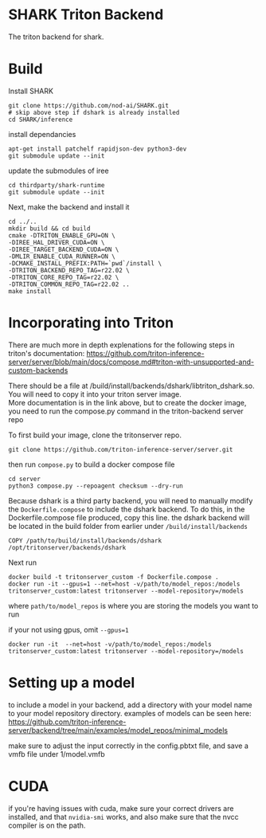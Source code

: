 # SHARK Triton Backend

The triton backend for shark.

# Build

Install SHARK

```
git clone https://github.com/nod-ai/SHARK.git
# skip above step if dshark is already installed
cd SHARK/inference
```

install dependancies

```
apt-get install patchelf rapidjson-dev python3-dev
git submodule update --init
```

update the submodules of iree

```
cd thirdparty/shark-runtime
git submodule update --init
```

Next, make the backend and install it

```
cd ../..
mkdir build && cd build
cmake -DTRITON_ENABLE_GPU=ON \
-DIREE_HAL_DRIVER_CUDA=ON \
-DIREE_TARGET_BACKEND_CUDA=ON \
-DMLIR_ENABLE_CUDA_RUNNER=ON \
-DCMAKE_INSTALL_PREFIX:PATH=`pwd`/install \
-DTRITON_BACKEND_REPO_TAG=r22.02 \
-DTRITON_CORE_REPO_TAG=r22.02 \
-DTRITON_COMMON_REPO_TAG=r22.02 ..
make install
```

# Incorporating into Triton

There are much more in depth explenations for the following steps in triton's documentation:
https://github.com/triton-inference-server/server/blob/main/docs/compose.md#triton-with-unsupported-and-custom-backends

There should be a file at /build/install/backends/dshark/libtriton_dshark.so.  You will need to copy it into your triton server image.  
More documentation is in the link above, but to create the docker image, you need to run the compose.py command in the triton-backend server repo


To first build your image, clone the tritonserver repo.

```
git clone https://github.com/triton-inference-server/server.git
```

then run `compose.py` to build a docker compose file 
```
cd server
python3 compose.py --repoagent checksum --dry-run
```

Because dshark is a third party backend, you will need to manually modify the `Dockerfile.compose` to include the dshark backend.  To do this, in the Dockerfile.compose file produced, copy this line.
the dshark backend will be located in the build folder from earlier under `/build/install/backends`

```
COPY /path/to/build/install/backends/dshark /opt/tritonserver/backends/dshark
```

Next run 
```
docker build -t tritonserver_custom -f Dockerfile.compose .
docker run -it --gpus=1 --net=host -v/path/to/model_repos:/models  tritonserver_custom:latest tritonserver --model-repository=/models
```

where `path/to/model_repos` is where you are storing the models you want to run

if your not using gpus, omit `--gpus=1`

```
docker run -it  --net=host -v/path/to/model_repos:/models  tritonserver_custom:latest tritonserver --model-repository=/models
```

# Setting up a model

to include a model in your backend, add a directory with your model name to your model repository directory.  examples of models can be seen here: https://github.com/triton-inference-server/backend/tree/main/examples/model_repos/minimal_models

make sure to adjust the input correctly in the config.pbtxt file, and save a vmfb file under 1/model.vmfb

# CUDA

if you're having issues with cuda, make sure your correct drivers are installed, and that `nvidia-smi` works, and also make sure that the nvcc compiler is on the path.





